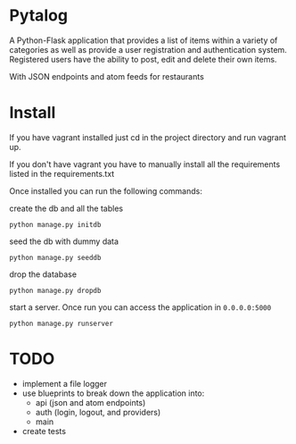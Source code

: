 # Pytalog

A Python-Flask application that provides a list of items within a variety of categories as well as provide a user registration and authentication system. Registered users have the ability to post, edit and delete their own items.

With JSON endpoints and atom feeds for restaurants

# Install

If you have vagrant installed just cd in the project directory and run vagrant up.

If you don't have vagrant you have to manually install all the requirements listed in the requirements.txt

Once installed you can run the following commands:

create the db and all the tables

    python manage.py initdb

seed the db with dummy data

    python manage.py seeddb

drop the database

    python manage.py dropdb

start a server. Once run you can access the application in `0.0.0.0:5000`

    python manage.py runserver



# TODO

- implement a file logger
- use blueprints to break down the application into:
  - api (json and atom endpoints)
  - auth (login, logout, and providers)
  - main
- create tests
